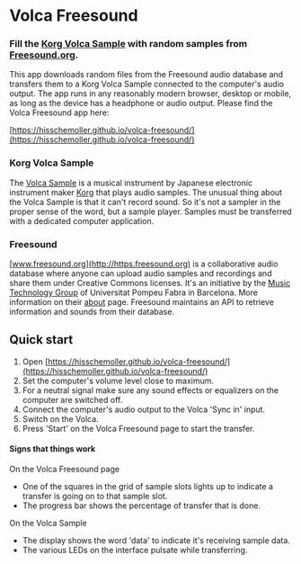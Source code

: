 # Volca Freesound

### Fill the [Korg Volca Sample](http://www.korg.com/us/products/dj/volca_sample/) with random samples from [Freesound.org](https://freesound.org/).

This app downloads random files from the Freesound audio database and transfers them to a Korg Volca Sample connected to the computer's audio output. The app runs in any reasonably modern browser, desktop or mobile, as long as the device has a headphone or audio output. Please find the Volca Freesound app here:

[https://hisschemoller.github.io/volca-freesound/](https://hisschemoller.github.io/volca-freesound/)

### Korg Volca Sample

The [Volca Sample](http://www.korg.com/us/products/dj/volca_sample/) is a musical instrument by Japanese electronic instrument maker [Korg](http://www.korg.com/us/) that plays audio samples. The unusual thing about the Volca Sample is that it can't record sound. So it's not a sampler in the proper sense of the word, but a sample player. Samples must be transferred with a dedicated computer application.

### Freesound

[www.freesound.org](http://https.freesound.org) is a collaborative audio database where anyone can upload audio samples and recordings and share them under Creative Commons licenses. It's an initiative by the [Music Technology Group](https://www.upf.edu/web/mtg) of Universitat Pompeu Fabra in Barcelona. More information on their [about](https://freesound.org/help/about/) page. Freesound maintains an API to retrieve information and sounds from their database.

## Quick start

1. Open [https://hisschemoller.github.io/volca-freesound/](https://hisschemoller.github.io/volca-freesound/)
2. Set the computer's volume level close to maximum.
3. For a neutral signal make sure any sound effects or equalizers on the computer are switched off.
4. Connect the computer's audio output to the Volca 'Sync in' input.
5. Switch on the Volca.
6. Press 'Start' on the Volca Freesound page to start the transfer. 

#### Signs that things work

On the Volca Freesound page
- One of the squares in the grid of sample slots lights up to indicate a transfer is going on to that sample slot.
- The progress bar shows the percentage of transfer that is done.

On the Volca Sample
- The display shows the word 'data' to indicate it's receiving sample data.
- The various LEDs on the interface pulsate while transferring.
